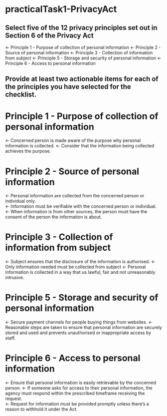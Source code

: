 # practicalTask1-PrivacyAct

## Select five of the 12 privacy principles set out in Section 6 of the Privacy Act
<- Principle 1 - Purpose of collection of personal information
<- Principle 2 - Source of personal information
<- Principle 3 - Collection of information from subject
<- Principle 5 - Storage and security of personal information
<- Principle 6 - Access to personal information

## Provide at least two actionable items for each of the principles you have selected for the checklist.
# Principle 1 - Purpose of collection of personal information
<-	Concerned person is made aware of the purpose why personal information is collected. 
<-	Consider that the information being collected achieves the purpose. 
# Principle 2 - Source of personal information
<-	Personal information are collected from the concerned person or individual only.  
<-	Information must be verifiable with the concerned person or individual.  
<-	When information is from other sources, the person must have the consent of the person the information is about. 
# Principle 3 - Collection of information from subject
<-	Subject ensures that the disclosure of the information is authorised. 
<-	Only information needed must be collected from subject
<-	Personal information is collected in a way that us lawful, fair and not unreasonably intrusive.  
# Principle 5 - Storage and security of personal information
<-	Secure payment channels for people buying things from websites. 
<-	Reasonable steps are taken to ensure that personal information are securely stored and used and prevents unauthorised or inappropriate access by staff. 
# Principle 6 - Access to personal information
<-	Ensure that personal information is easily retrievable by the concerned person.
<-	If someone asks for access to their personal information, the agency must respond within the prescribed timeframe receiving the request.  
<-	Request for information must be provided promptly unless there’s a reason to withhold it under the Act. 
